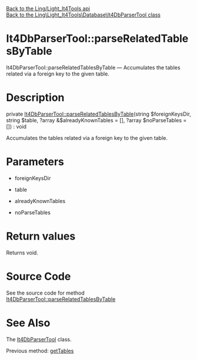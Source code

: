 [Back to the Ling/Light_It4Tools api](https://github.com/lingtalfi/Light_It4Tools/blob/master/doc/api/Ling/Light_It4Tools.md)<br>
[Back to the Ling\Light_It4Tools\Database\It4DbParserTool class](https://github.com/lingtalfi/Light_It4Tools/blob/master/doc/api/Ling/Light_It4Tools/Database/It4DbParserTool.md)


It4DbParserTool::parseRelatedTablesByTable
================



It4DbParserTool::parseRelatedTablesByTable — Accumulates the tables related via a foreign key to the given table.




Description
================


private [It4DbParserTool::parseRelatedTablesByTable](https://github.com/lingtalfi/Light_It4Tools/blob/master/doc/api/Ling/Light_It4Tools/Database/It4DbParserTool/parseRelatedTablesByTable.md)(string $foreignKeysDir, string $table, ?array &$alreadyKnownTables = [], ?array $noParseTables = []) : void




Accumulates the tables related via a foreign key to the given table.




Parameters
================


- foreignKeysDir

    

- table

    

- alreadyKnownTables

    

- noParseTables

    


Return values
================

Returns void.








Source Code
===========
See the source code for method [It4DbParserTool::parseRelatedTablesByTable](https://github.com/lingtalfi/Light_It4Tools/blob/master/Database/It4DbParserTool.php#L433-L452)


See Also
================

The [It4DbParserTool](https://github.com/lingtalfi/Light_It4Tools/blob/master/doc/api/Ling/Light_It4Tools/Database/It4DbParserTool.md) class.

Previous method: [getTables](https://github.com/lingtalfi/Light_It4Tools/blob/master/doc/api/Ling/Light_It4Tools/Database/It4DbParserTool/getTables.md)<br>

